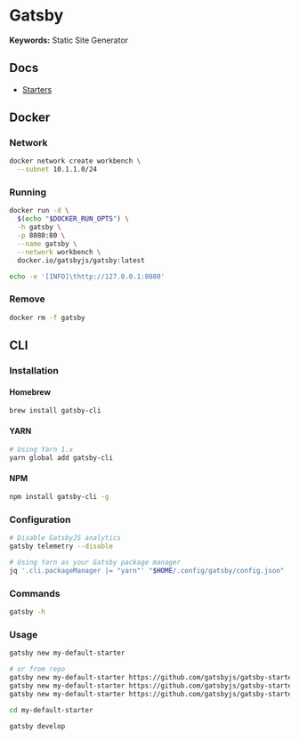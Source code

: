 # Gatsby

**Keywords:** Static Site Generator

## Docs

- [Starters](https://gatsbyjs.org/docs/starters/)

## Docker

### Network

```sh
docker network create workbench \
  --subnet 10.1.1.0/24
```

### Running

```sh
docker run -d \
  $(echo "$DOCKER_RUN_OPTS") \
  -h gatsby \
  -p 8080:80 \
  --name gatsby \
  --network workbench \
  docker.io/gatsbyjs/gatsby:latest
```

```sh
echo -e '[INFO]\thttp://127.0.0.1:8080'
```

### Remove

```sh
docker rm -f gatsby
```

## CLI

### Installation

#### Homebrew

```sh
brew install gatsby-cli
```

#### YARN

```sh
# Using Yarn 1.x
yarn global add gatsby-cli
```

#### NPM

```sh
npm install gatsby-cli -g
```

### Configuration

```sh
# Disable GatsbyJS analytics
gatsby telemetry --disable

# Using Yarn as your Gatsby package manager
jq '.cli.packageManager |= "yarn"' "$HOME/.config/gatsby/config.json" | sponge "$HOME/.config/gatsby/config.json"
```

### Commands

```sh
gatsby -h
```

### Usage

```sh
gatsby new my-default-starter

# or from repo
gatsby new my-default-starter https://github.com/gatsbyjs/gatsby-starter-default
gatsby new my-default-starter https://github.com/gatsbyjs/gatsby-starter-blog
gatsby new my-default-starter https://github.com/gatsbyjs/gatsby-starter-hello-world

cd my-default-starter

gatsby develop
```
